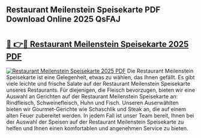 ## Restaurant Meilenstein Speisekarte PDF Download Online 2025 QsFAJ

# <h2><a href="http://gc7q48.nevu.top/?p=Restaurant+Meilenstein+Speisekarte">🔗 👉🔴 Restaurant Meilenstein Speisekarte 2025 PDF</a></h2>

[![Restaurant Meilenstein Speisekarte 2025 PDF](https://i.imgur.com/dBaPXMq.png)](http://gc7q48.nevu.top/?p=Restaurant+Meilenstein+Speisekarte)
Die Restaurant Meilenstein Speisekarte ist eine Gelegenheit, etwas zu wählen, das Ihnen gefällt. Es gibt viele leichte und frische Salate auf der Restaurant Meilenstein Speisekarte unseres Restaurants. Für diejenigen, die Fleisch bevorzugen, bieten wir eine Auswahl an Gerichten auf der Restaurant Meilenstein Speisekarte an: Rindfleisch, Schweinefleisch, Huhn und Fisch. Unseren Auserwählten bieten wir Gourmet-Gerichte wie Schaschlik und Steak an, die auf einem alten Feuer zubereitet werden. In jedem Fall ist unser Team bereit, Ihnen bei der Auswahl der Speisen auf der Restaurant Meilenstein Speisekarte zu helfen und Ihnen einen komfortablen und angenehmen Service zu bieten.
